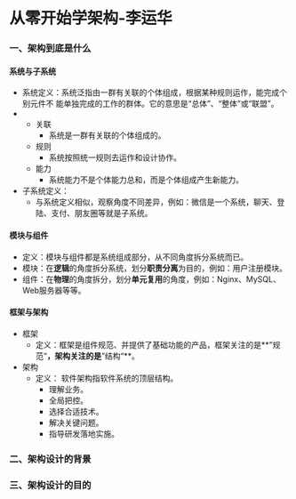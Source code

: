 # 从零开始学架构-李运华

### 一、架构到底是什么

#### 系统与子系统

- 系统定义：系统泛指由一群有关联的个体组成，根据某种规则运作，能完成个别元件不 能单独完成的工作的群体。它的意思是“总体”、“整体”或“联盟”。 
- - 关联
    - 系统是一群有关联的个体组成的。
  - 规则
    - 系统按照统一规则去运作和设计协作。
  - 能力
    - 系统能力不是个体能力总和，而是个体组成产生新能力。
- 子系统定义：
  - 与系统定义相似，观察角度不同差异，例如：微信是一个系统，聊天、登陆、支付、朋友圈等就是子系统。

#### 模块与组件

- 定义：模块与组件都是系统组成部分，从不同角度拆分系统而已。
- 模块：在**逻辑**的角度拆分系统，划分**职责分离**为目的，例如：用户注册模块。
- 组件：在**物理**的角度拆分，划分**单元复用**的角度，例如：Nginx、MySQL、Web服务器等等。

#### 框架与架构

- 框架
  - 定义：框架是组件规范、并提供了基础功能的产品，框架关注的是**”规范“**，架构关注的是**”结构“**。
- 架构
  - 定义： 软件架构指软件系统的顶层结构。 
    -  理解业务。
    - 全局把控。
    - 选择合适技术。
    - 解决关键问题。
    - 指导研发落地实施。

### 二、架构设计的背景



### 三、架构设计的目的